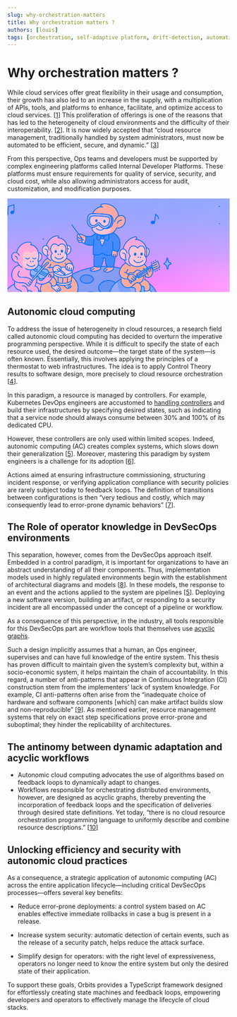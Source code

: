 ```yaml
---
slug: why-orchestration-matters
title: Why orchestration matters ?
authors: [louis]
tags: [orchestration, self-adaptive platform, drift-detection, automation, orbits, workflow]
---
```


# Why orchestration matters ?

While cloud services offer great flexibility in their usage and consumption, their growth has also led to an increase in the supply, with a multiplication of APIs, tools, and platforms to enhance, facilitate, and optimize access to cloud services. \[[1](https://www.researchgate.net/profile/Neha-Agrawal-4/publication/354149677_Autonomic_cloud_computing_based_management_and_security_solutions_State-of-the-art_challenges_and_opportunities/links/62c6bea051f08a717c149f44/Autonomic-cloud-computing-based-management-and-security-solutions-State-of-the-art-challenges-and-opportunities.pdf)\] This proliferation of offerings is one of the reasons that has led to the heterogeneity of cloud environments and the difficulty of their interoperability. \[[2](https://theses.hal.science/tel-02798770)\]. It is now widely accepted that “cloud resource management, traditionally handled by system administrators, must now be automated to be efficient, secure, and dynamic.” \[[3](https://radar.inria.fr/rapportsactivite/RA2023/ctrl-a/ctrl-a.pdf)\]

From this perspective, Ops teams and developers must be supported by complex engineering platforms called Internal Developer Platforms. These platforms must ensure requirements for quality of service, security, and cloud cost, while also allowing administrators access for audit, customization, and modification purposes.

![orchestration](/img/blog/orchestration.png)


<!-- truncate -->

## Autonomic cloud computing

To address the issue of heterogeneity in cloud resources, a research field called autonomic cloud computing has decided to overturn the imperative programming perspective. While it is difficult to specify the state of each resource used, the desired outcome—the target state of the system—is often known. Essentially, this involves applying the principles of a thermostat to web infrastructures. The idea is to apply Control Theory results to software design, more precisely to cloud resource orchestration \[[4](https://inria.hal.science/hal-01281063v1/document)\].

In this paradigm, a resource is managed by controllers. For example, Kubernetes DevOps engineers are accustomed to [handling controllers](https://kubernetes.io/docs/concepts/architecture/controller/) and build their infrastructures by specifying desired states, such as indicating that a service node should always consume between 30% and 100% of its dedicated CPU.

However, these controllers are only used within limited scopes. Indeed, autonomic computing (AC) creates complex systems, which slows down their generalization \[[5](https://www.sei.cmu.edu/library/guide-to-implementing-devsecops-for-a-system-of-systems-in-highly-regulated-environments/)\]. Moreover, mastering this paradigm by system engineers is a challenge for its adoption \[[6](https://inria.hal.science/hal-01281063v1/document)\]. 

Actions aimed at ensuring infrastructure commissioning, structuring incident response, or verifying application compliance with security policies are rarely subject today to feedback loops. The definition of transitions between configurations is then “very tedious and costly, which may consequently lead to error-prone dynamic behaviors” \[[7](https://hal.science/hal-01450517)\].

## The Role of operator knowledge in DevSecOps environments

This separation, however, comes from the DevSecOps approach itself. Embedded in a control paradigm, it is important for organizations to have an abstract understanding of all their components. Thus, implementation models used in highly regulated environments begin with the establishment of architectural diagrams and models \[[8](https://kilthub.cmu.edu/articles/report/Using_Model-Based_Systems_Engineering_MBSE_to_Assure_a_DevSecOps_Pipeline_is_Sufficiently_Secure/22592884?file=40862315)\]. In these models, the response to an event and the actions applied to the system are pipelines \[[5](https://www.sei.cmu.edu/library/guide-to-implementing-devsecops-for-a-system-of-systems-in-highly-regulated-environments/)\]. Deploying a new software version, building an artifact, or responding to a security incident are all encompassed under the concept of a pipeline or workflow.

As a consequence of this perspective, in the industry, all tools responsible for this DevSecOps part are workflow tools that themselves use [acyclic graphs](https://luigi.readthedocs.io/en/stable/tasks.html).

Such a design implicitly assumes that a human, an Ops engineer, supervises and can have full knowledge of the entire system. This thesis has proven difficult to maintain given the system’s complexity but, within a socio-economic system, it helps maintain the chain of accountability. In this regard, a number of anti-patterns that appear in Continuous Integration (CI) construction stem from the implementers’ lack of system knowledge. For example, CI anti-patterns often arise from the “inadequate choice of hardware and software components \[which\] can make artifact builds slow and non-reproducible” \[[9](https://www.zora.uzh.ch/id/eprint/197036/)\]. As mentioned earlier, resource management systems that rely on exact step specifications prove error-prone and suboptimal; they hinder the replicability of architectures.


## The antinomy between dynamic adaptation and acyclic workflows

- Autonomic cloud computing advocates the use of algorithms based on feedback loops to dynamically adapt to changes.
- Workflows responsible for orchestrating distributed environments, however, are designed as acyclic graphs, thereby preventing the incorporation of feedback loops and the specification of deliveries through desired state definitions.
Yet today, “there is no cloud resource orchestration programming language to uniformly describe and combine resource descriptions.” \[[10](https://ieeexplore.ieee.org/document/7230217)\]

## Unlocking efficiency and security with autonomic cloud practices

As a consequence, a strategic application of autonomic computing (AC) across the entire application lifecycle—including critical DevSecOps processes—offers several key benefits:

- Reduce error-prone deployments: a control system based on AC enables effective immediate rollbacks in case a bug is present in a release.

- Increase system security: automatic detection of certain events, such as the release of a security patch, helps reduce the attack surface.

- Simplify design for operators: with the right level of expressiveness, operators no longer need to know the entire system but only the desired state of their application.

To support these goals, Orbits provides a TypeScript framework designed for effortlessly creating state machines and feedback loops, empowering developers and operators to effectively manage the lifecycle of cloud stacks.




